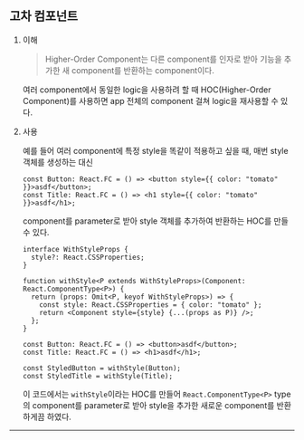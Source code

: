 ## 고차 컴포넌트

1. 이해

   > Higher-Order Component는 다른 component를 인자로 받아 기능을 추가한 새 component를 반환하는 component이다.

   여러 component에서 동일한 logic을 사용하려 할 때 HOC(Higher-Order Component)를 사용하면 app 전체의 component 걸쳐 logic을 재사용할 수 있다.

2. 사용

   예를 들어 여러 component에 특정 style을 똑같이 적용하고 싶을 때, 매번 style 객체를 생성하는 대신

   ```tsx
   const Button: React.FC = () => <button style={{ color: "tomato" }}>asdf</button>;
   const Title: React.FC = () => <h1 style={{ color: "tomato" }}>asdf</h1>;
   ```

   component를 parameter로 받아 style 객체를 추가하여 반환하는 HOC를 만들 수 있다.

   ```tsx
   interface WithStyleProps {
     style?: React.CSSProperties;
   }

   function withStyle<P extends WithStyleProps>(Component: React.ComponentType<P>) {
     return (props: Omit<P, keyof WithStyleProps>) => {
       const style: React.CSSProperties = { color: "tomato" };
       return <Component style={style} {...(props as P)} />;
     };
   }

   const Button: React.FC = () => <button>asdf</button>;
   const Title: React.FC = () => <h1>asdf</h1>;

   const StyledButton = withStyle(Button);
   const StyledTitle = withStyle(Title);
   ```

   이 코드에서는 `withStyle`이라는 HOC를 만들어 `React.ComponentType<P>` type의 component를 parameter로 받아 style을 추가한 새로운 component를 반환하게끔 하였다.

---
